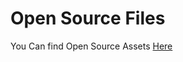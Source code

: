# Open Source Files
You Can find Open Source Assets [Here](https://github.com/n-jramirez/Open-Source)
